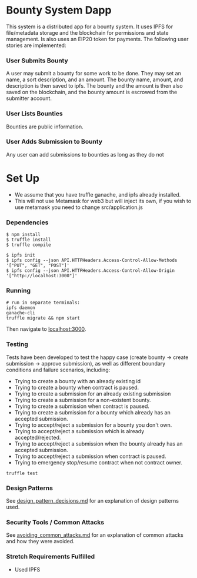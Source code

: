 # Bounty System Dapp
This system is a distributed app for a bounty system. It uses IPFS for file/metadata storage and the blockchain for permissions and state management. Is also uses an EIP20 token for payments. The following user stories are implemented:

### User Submits Bounty
A user may submit a bounty for some work to be done. They may set an name, a sort description, and an amount. The bounty name, amount, and description is then saved to ipfs. The bounty and the amount is then also saved on the blockchain, and the bounty amount is escrowed from the submitter account.

### User Lists Bounties
Bounties are public information.

### User Adds Submission to Bounty
Any user can add submissions to bounties as long as they do not


# Set Up
* We assume that you have truffle ganache, and ipfs already installed.
* This will not use Metamask for web3 but will inject its own, if you wish to use metamask you need to change src/application.js

### Dependencies
```
$ npm install
$ truffle install
$ truffle compile

$ ipfs init
$ ipfs config --json API.HTTPHeaders.Access-Control-Allow-Methods '["PUT", "GET", "POST"]'
$ ipfs config --json API.HTTPHeaders.Access-Control-Allow-Origin '["http://localhost:3000"]'
```


### Running
```
# run in separate terminals:
ipfs daemon
ganache-cli
truffle migrate && npm start
```
Then navigate to [localhost:3000](http://localhost:3000).

### Testing
Tests have been developed to test the happy case (create bounty -> create submission -> approve submission), as well as different boundary conditions and failure scenarios, including:
* Trying to create a bounty with an already existing id
* Trying to create a bounty when contract is paused.
* Trying to create a submission for an already existing submission
* Trying to create a submission for a non-existent bounty.
* Trying to create a submission when contract is paused.
* Trying to create a submission for a bounty which already has an accepted submission.
* Trying to accept/reject a submission for a bounty you don't own.
* Trying to accept/reject a submission which is already accepted/rejected.
* Trying to accept/reject a submission when the bounty already has an accepted submission.
* Trying to accept/reject a submission when contract is paused.
* Trying to emergency stop/resume contract when not contract owner.
```
truffle test
```

### Design Patterns
See [design_pattern_decisions.md](design_pattern_decisions.md) for an explanation of design patterns used.

### Security Tools / Common Attacks
See [avoiding_common_attacks.md](avoiding_common_attacks.md) for an explanation of common attacks and how they were avoided.


### Stretch Requirements Fulfilled
* Used IPFS
